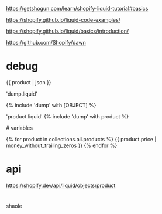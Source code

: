 https://getshogun.com/learn/shopify-liquid-tutorial#basics

https://shopify.github.io/liquid-code-examples/

https://shopify.github.io/liquid/basics/introduction/

https://github.com/Shopify/dawn

# debug 
{{ product | json }}

'dump.liquid'
<script type="text/javascript">
 console.log("Dumping");
 console.log({{ dump | json }});
</script>

 {% include 'dump' with [OBJECT] %}

  'product.liquid' {% include 'dump' with product %} 


# variables

{% for product in collections.all.products %}
 {{ product.price | money_without_trailing_zeros }} 
{% endfor %}

# api
https://shopify.dev/api/liquid/objects/product

#
shaole